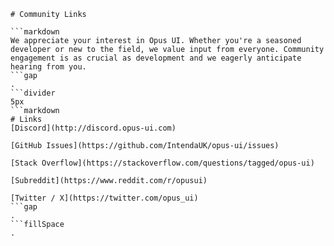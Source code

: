 ```mainHeading
# Community Links

```markdown
We appreciate your interest in Opus UI. Whether you're a seasoned developer or new to the field, we value input from everyone. Community engagement is as crucial as development and we eagerly anticipate hearing from you.
```gap
.
```divider
5px
```markdown
# Links
[Discord](http://discord.opus-ui.com)

[GitHub Issues](https://github.com/IntendaUK/opus-ui/issues)

[Stack Overflow](https://stackoverflow.com/questions/tagged/opus-ui)

[Subreddit](https://www.reddit.com/r/opusui)

[Twitter / X](https://twitter.com/opus_ui)
```gap
.
```fillSpace
.